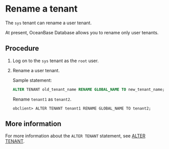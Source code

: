 # Rename a tenant

The `sys` tenant can rename a user tenant.

At present, OceanBase Database allows you to rename only user tenants.

## Procedure

1. Log on to the `sys` tenant as the `root` user.

2. Rename a user tenant.

   Sample statement:

   ```sql
   ALTER TENANT old_tenant_name RENAME GLOBAL_NAME TO new_tenant_name;
   ```

   Rename `tenant1` as `tenant2`.

   ```shell
   obclient> ALTER TENANT tenant1 RENAME GLOBAL_NAME TO tenant2;
   ```

## More information

For more information about the `ALTER TENANT` statement, see [ALTER TENANT](../../../4.development-reference/1.sql-syntax/1.system-tenants/5.alter-tenant.md).
